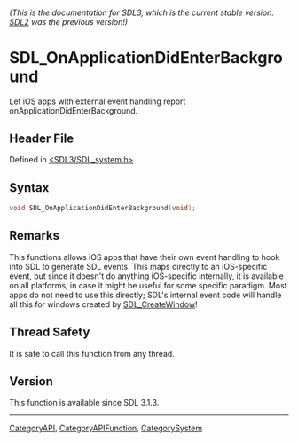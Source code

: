 ###### (This is the documentation for SDL3, which is the current stable version. [SDL2](https://wiki.libsdl.org/SDL2/) was the previous version!)
# SDL_OnApplicationDidEnterBackground

Let iOS apps with external event handling report onApplicationDidEnterBackground.

## Header File

Defined in [<SDL3/SDL_system.h>](https://github.com/libsdl-org/SDL/blob/main/include/SDL3/SDL_system.h)

## Syntax

```c
void SDL_OnApplicationDidEnterBackground(void);
```

## Remarks

This functions allows iOS apps that have their own event handling to hook
into SDL to generate SDL events. This maps directly to an iOS-specific
event, but since it doesn't do anything iOS-specific internally, it is
available on all platforms, in case it might be useful for some specific
paradigm. Most apps do not need to use this directly; SDL's internal event
code will handle all this for windows created by
[SDL_CreateWindow](SDL_CreateWindow)!

## Thread Safety

It is safe to call this function from any thread.

## Version

This function is available since SDL 3.1.3.

----
[CategoryAPI](CategoryAPI), [CategoryAPIFunction](CategoryAPIFunction), [CategorySystem](CategorySystem)

